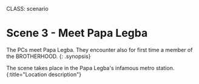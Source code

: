 CLASS: scenario

# Scene 3 - Meet Papa Legba

The PCs meet Papa Legba. They encounter also for first time a member of the BROTHERHOOD.
{: .synopsis}

The scene takes place in the Papa Legba's infamous metro station. 
{:title="Location description"}
